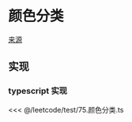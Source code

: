 # 颜色分类
[来源](https://leetcode.cn/problems/sort-colors/)

## 实现

### typescript 实现

<<< @/leetcode/test/75.颜色分类.ts


